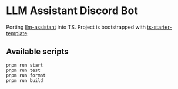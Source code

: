 # LLM Assistant Discord Bot

Porting [llm-assistant](https://github.com/bifrostlab/llm-assistant) into TS. Project is bootstrapped with [ts-starter-template](https://github.com/samhwang/ts-starter-template)


## Available scripts

```shell
pnpm run start
pnpm run test
pnpm run format
pnpm run build
```
